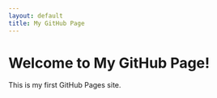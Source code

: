 ```yaml
---
layout: default
title: My GitHub Page
---
```


# Welcome to My GitHub Page!
This is my first GitHub Pages site.
